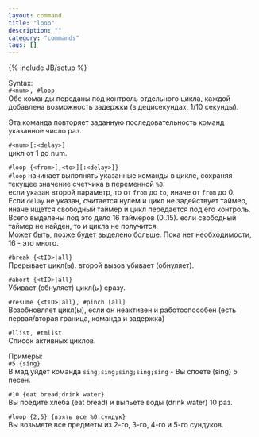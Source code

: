 ```yaml
---
layout: command
title: "loop"
description: ""
category: "commands"
tags: []
---
```

{% include JB/setup %}

Syntax:  
`#<num>, #loop`  
Обе команды переданы под контроль отдельного цикла, каждой добавлена возможность задержки (в децисекундах, 1/10 секунды).

Эта команда повторяет заданную последовательность команд указанное число раз.

`#<num>[:<delay>]`  
цикл от 1 до num.

`#loop {<from>[,<to>][:<delay>]}`  
`#loop` начинает выполнять указанные команды в цикле, сохраняя текущее значение счетчика в переменной `%0`.  
если указан второй параметр, то от `from` до `to`, иначе от `from` до 0.  
Если `delay` не указан, считается нулем и цикл не задействует таймер, иначе ищется свободный таймер и цикл передается под его контроль.  
Всего выделены под это дело 16 таймеров (0..15). если свободный таймер не найден, то и цикла не получится.  
Может быть, позже будет выделено больше. Пока нет необходимости, 16 - это много.

`#break {<tID>|all}`  
Прерывает цикл(ы). второй вызов убивает (обнуляет).

`#abort {<tID>|all}`  
Убивает (обнуляет) цикл(ы) сразу.

`#resume {<tID>|all}, #pinch [all]`  
Возобновляет цикл(ы), если он неактивен и работоспособен (есть первая/вторая граница, команда и задержка)

`#llist, #tmlist`  
Список активных циклов.

Примеры:  
`#5 {sing}`   
В мад уйдет команда `sing;sing;sing;sing;sing` - Вы споете (sing) 5 песен. 

`#10 {eat bread;drink water}`   
Вы поедите хлеба (eat bread) и выпьете воды (drink water) 10 раз.

`#loop {2,5} {взять все %0.сундук}`  	
Вы возьмете все предметы из 2-го, 3-го, 4-го и 5-го сундуков.
